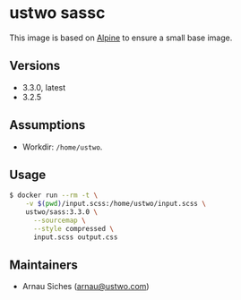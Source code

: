 # ustwo sassc

This image is based on [Alpine](https://alpinelinux.org) to ensure a small base
image.

## Versions

* 3.3.0, latest
* 3.2.5

## Assumptions

* Workdir: `/home/ustwo`.

## Usage

```sh
$ docker run --rm -t \
    -v $(pwd)/input.scss:/home/ustwo/input.scss \
    ustwo/sass:3.3.0 \
      --sourcemap \
      --style compressed \
      input.scss output.css
```

## Maintainers

* Arnau Siches (arnau@ustwo.com)
